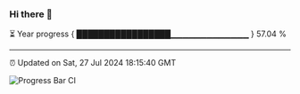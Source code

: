 ### Hi there 👋

⏳ Year progress { █████████████████▁▁▁▁▁▁▁▁▁▁▁▁▁ } 57.04 %

---

⏰ Updated on Sat, 27 Jul 2024 18:15:40 GMT

![Progress Bar CI](https://github.com/liununu/liununu/workflows/Progress%20Bar%20CI/badge.svg)

